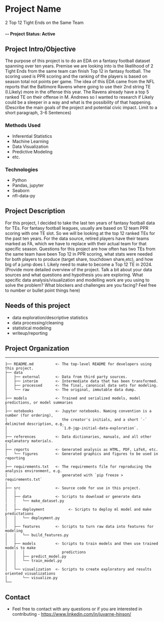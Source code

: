 # Project Name
2 Top 12 Tight Ends on the Same Team

#### -- Project Status: Active

## Project Intro/Objective
The purpose of this project is to do an EDA on a fantasy football dataset spanning over ten years. Premise we are looking into is the likelihood of 2 Tight Ends from the same team can finish Top 12 in fantasy football. The scoring used is PPR scoring and the ranking of the players is based on season total not points per game. The idea of this EDA came from the NFL reports that the Baltimore Ravens where going to use their 2nd string TE (I.Likely) more in the offense this year. The Ravens already have a top 5 ranked TE on their offense in M. Andrews so I wanted to research if Likely could be a sleeper in a way and what is the possibility of that happening. (Describe the main goals of the project and potential civic impact. Limit to a short paragraph, 3-6 Sentences)

### Methods Used
* Inferential Statistics
* Machine Learning
* Data Visualization
* Predictive Modeling
* etc.

### Technologies
* Python
* Pandas, jupyter
* Seaborn
* nfl-data-py 

## Project Description
For this project, I decided to take the last ten years of fantasy football data for TEs. For fantasy football leagues, usually are based on 12 team PPR scoring with one TE slot. So we will be looking at the top 12 ranked TEs for the past ten years. For the data source, retired players have their teams marked as FA, which we have to replace with their actual team for that specific season. Questions for this project are how often has two TEs from the same team have been Top 12 in PPR scoring, what stats were needed for both players to produce (target share, touchdown share,etc), and how big of a jump does I. Likely need to make to become a Top 12 TE in 2024. 
(Provide more detailed overview of the project.  Talk a bit about your data sources and what questions and hypothesis you are exploring. What specific data analysis/visualization and modelling work are you using to solve the problem? What blockers and challenges are you facing?  Feel free to number or bullet point things here)

## Needs of this project

- data exploration/descriptive statistics
- data processing/cleaning
- statistical modeling
- writeup/reporting

## Project Organization
------------

    ├── README.md          <- The top-level README for developers using this project.
    ├── data
    │   ├── external       <- Data from third party sources.
    │   ├── interim        <- Intermediate data that has been transformed.
    │   ├── processed      <- The final, canonical data sets for modeling.
    │   └── raw            <- The original, immutable data dump.
    │
    ├── models             <- Trained and serialized models, model predictions, or model summaries
    │
    ├── notebooks          <- Jupyter notebooks. Naming convention is a number (for ordering),
    │                         the creator's initials, and a short `-` delimited description, e.g.
    │                         `1.0-jqp-initial-data-exploration`.
    │
    ├── references         <- Data dictionaries, manuals, and all other explanatory materials.
    │
    ├── reports            <- Generated analysis as HTML, PDF, LaTeX, etc.
    │   └── figures        <- Generated graphics and figures to be used in reporting
    │
    ├── requirements.txt   <- The requirements file for reproducing the analysis environment, e.g.
    │                         generated with `pip freeze > requirements.txt`
    │
    ├── src                <- Source code for use in this project.
    │   │
    │   ├── data           <- Scripts to download or generate data
    │   │   └── make_dataset.py
    |   |
    │   ├── deployment           <- Scripts to deploy ml model and make predictations
    │   │   └── deployment.py
    │   │
    │   ├── features       <- Scripts to turn raw data into features for modeling
    │   │   └── build_features.py
    │   │
    │   ├── models         <- Scripts to train models and then use trained models to make
    │   │   │                 predictions
    │   │   ├── predict_model.py
    │   │   └── train_model.py
    │   │
    │   └── visualization  <- Scripts to create exploratory and results oriented visualizations
    │       └── visualize.py
    └── 


## Contact 
* Feel free to contact with any questions or if you are interested in contributing - https://www.linkedin.com/in/juvarne-hinson/
